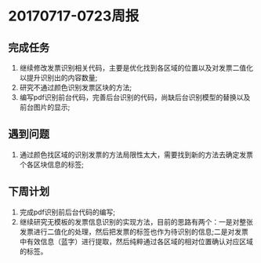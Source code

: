 # 20170717-0723周报
## 完成任务
1. 继续修改发票识别相关代码，主要是优化找到各区域的位置以及对发票二值化以提升识别出的内容数量;
2. 研究不通过颜色识别发票区块的方法;
3. 编写pdf识别前台代码，完善后台识别的代码，尚缺后台识别模型的替换以及前台图片的显示;

## 遇到问题
1. 通过颜色找区域的识别发票的方法局限性太大，需要找到新的方法去确定发票个各区块信息的标签;

## 下周计划
1. 完成pdf识别前后台代码的编写;
2. 继续研究无模板的发票信息识别的实现方法，目前的思路有两个：一是对整张发票进行二值化的处理，然后把发票的标签也作为待识别的信息;二是对发票中有效信息（蓝字）进行提取，然后纯粹通过各区域的相对位置确认对应区域的标签。